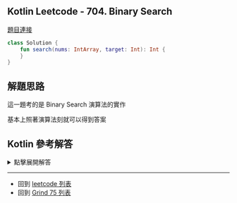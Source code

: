 ## Kotlin Leetcode - 704. Binary Search

[題目連接](https://leetcode.com/problems/binary-search/)

```kotlin
class Solution {
    fun search(nums: IntArray, target: Int): Int {
    }
}
```

## 解題思路

這一題考的是 Binary Search 演算法的實作

基本上照著演算法刻就可以得到答案

## Kotlin 參考解答

<details>
  <summary>點擊展開解答</summary>

```kotlin
class Solution {
    fun search(nums: IntArray, target: Int): Int {
        var left = 0
        var right = nums.size - 1
        while (left <= right) {
            val pivot = left + (right - left) / 2
            when {
                nums[pivot] == target -> return pivot
                nums[pivot] > target -> right = pivot - 1
                nums[pivot] < target -> left = pivot + 1
            }
        }
        return -1
    }
}
```
  

</details>

------

- 回到 [leetcode 列表](index.md)
- 回到 [Grind 75 列表](grind75.md)

